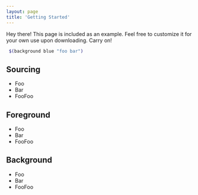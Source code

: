 ```yaml
---
layout: page
title: 'Getting Started'
---
```


<p class="message">
  Hey there! This page is included as an example. Feel free to customize it for your own use upon downloading. Carry on!
</p>

```bash
 $(background blue "foo bar")
```
<a name="Sourcing"></a>
## Sourcing
* Foo
* Bar
 * FooFoo

<a name="Foreground"></a>
## Foreground
* Foo
* Bar
* FooFoo

<a name="Background"></a>
## Background
* Foo
* Bar
 * FooFoo

